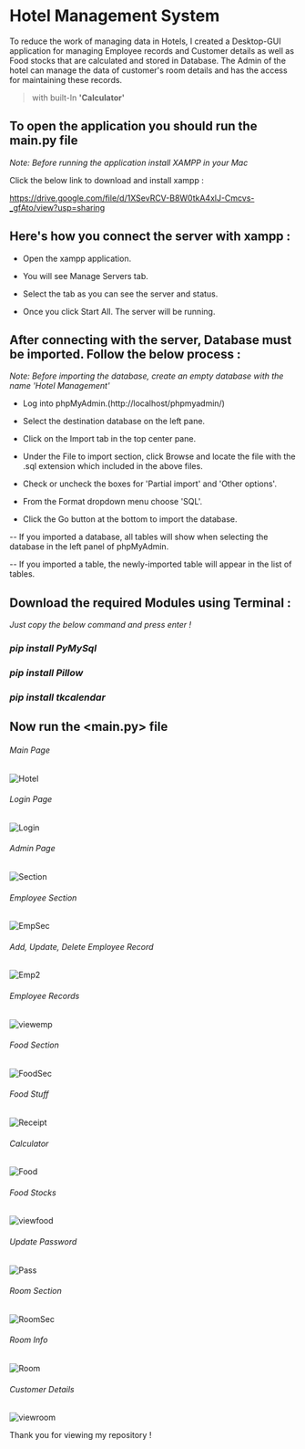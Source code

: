 # Hotel Management System 

To reduce the work of managing data in Hotels, I created a Desktop-GUI application for managing Employee records and Customer details as well as Food stocks that are calculated and stored in Database. The Admin of the hotel can manage the data of customer's room details and has the access for maintaining these records.

> with  built-In  **'Calculator'**

## To open the application you should run the main.py file

*Note: Before running the application install XAMPP in your Mac*

Click the below link to download and install xampp :

https://drive.google.com/file/d/1XSevRCV-B8W0tkA4xlJ-Cmcvs-_gfAto/view?usp=sharing

## Here's how you connect the server with xampp :

- Open the xampp application.

- You will see Manage Servers tab.

- Select the tab as you can see the server and status.

- Once you click Start All. The server will be running.





## After connecting with the server, Database must be imported. Follow the below process :

*Note: Before importing the database, create an empty database with the name 'Hotel Management'*

- Log into phpMyAdmin.(http://localhost/phpmyadmin/)

- Select the destination database on the left pane.

- Click on the Import tab in the top center pane.

- Under the File to import section, click Browse and locate the file with the .sql extension which included in the above files.

- Check or uncheck the boxes for 'Partial import' and 'Other options'.

- From the Format dropdown menu choose 'SQL'.

- Click the Go button at the bottom to import the database.

-- If you imported a database, all tables will show when selecting the database in the left panel of phpMyAdmin.

-- If you imported a table, the newly-imported table will appear in the list of tables.

## Download the required Modules using Terminal :
 *Just copy the below command and press enter !*
 
 ### *pip install PyMySql*
 
 ### *pip install Pillow*
 
 ### *pip install tkcalendar*

## Now run the <main.py> file
###### Main Page

![Hotel](https://user-images.githubusercontent.com/85886688/141691781-b2e04f1d-60ed-4d6e-81f1-5e0ed1fc8f87.png)

###### Login Page

![Login](https://user-images.githubusercontent.com/85886688/141691823-08d2e875-1f58-4779-b91e-dbbe831fc3dc.png)

###### Admin Page

![Section](https://user-images.githubusercontent.com/85886688/141691838-18ad5f62-857d-4f56-96de-911f16af46bc.png)

###### Employee Section

![EmpSec](https://user-images.githubusercontent.com/85886688/141691936-77fc6665-3af9-4064-8617-281d91783bd5.png)

###### Add, Update, Delete Employee Record

![Emp2](https://user-images.githubusercontent.com/85886688/141691947-2f217faa-67b9-441b-afde-f9fb9ed91170.png)

###### Employee Records

![viewemp](https://user-images.githubusercontent.com/85886688/141691957-dd7f3b2b-8fba-4a73-878a-1d77ca2aafcb.png)

###### Food Section

![FoodSec](https://user-images.githubusercontent.com/85886688/141691969-7a9dd71c-76e5-44cf-8720-74a9fd56739c.png)

###### Food Stuff

![Receipt](https://user-images.githubusercontent.com/85886688/141691977-a34b2490-d61f-4546-9531-2f26a77dd397.png)

###### Calculator 

![Food](https://user-images.githubusercontent.com/85886688/141692010-43db5143-7d2b-4417-a01b-3d84aaa62130.png)

###### Food Stocks

![viewfood](https://user-images.githubusercontent.com/85886688/141691998-b7963807-c9fa-48a7-8c73-ee31848dd591.png)

###### Update Password

![Pass](https://user-images.githubusercontent.com/85886688/129891515-00c94a08-02fc-4305-a425-21a8cef6c624.png)

###### Room Section

![RoomSec](https://user-images.githubusercontent.com/85886688/141692018-6af966e4-0ebd-4224-8319-6ccfe9e99dcc.png)

###### Room Info

![Room](https://user-images.githubusercontent.com/85886688/141692023-d6ff82a1-d2bc-43fe-9901-fb25fe1edaad.png)

###### Customer Details

![viewroom](https://user-images.githubusercontent.com/85886688/141692062-30b6db62-421a-40b6-872a-5f39a34d2ba4.png)

Thank you for viewing my repository !

